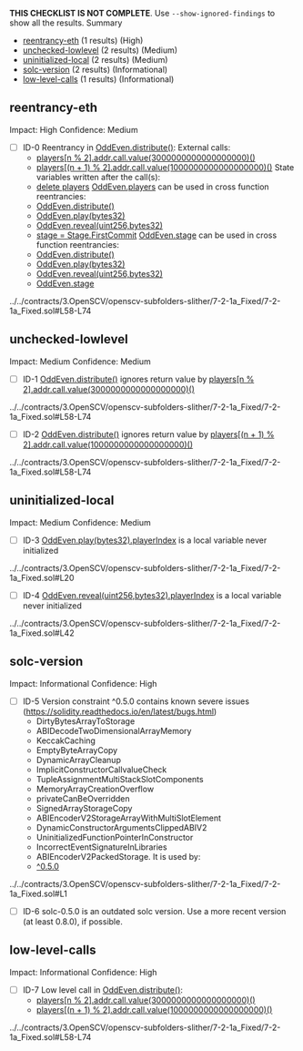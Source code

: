 **THIS CHECKLIST IS NOT COMPLETE**. Use `--show-ignored-findings` to show all the results.
Summary
 - [reentrancy-eth](#reentrancy-eth) (1 results) (High)
 - [unchecked-lowlevel](#unchecked-lowlevel) (2 results) (Medium)
 - [uninitialized-local](#uninitialized-local) (2 results) (Medium)
 - [solc-version](#solc-version) (2 results) (Informational)
 - [low-level-calls](#low-level-calls) (1 results) (Informational)
## reentrancy-eth
Impact: High
Confidence: Medium
 - [ ] ID-0
Reentrancy in [OddEven.distribute()](../../contracts/3.OpenSCV/openscv-subfolders-slither/7-2-1a_Fixed/7-2-1a_Fixed.sol#L58-L74):
	External calls:
	- [players[n % 2].addr.call.value(3000000000000000000)()](../../contracts/3.OpenSCV/openscv-subfolders-slither/7-2-1a_Fixed/7-2-1a_Fixed.sol#L66)
	- [players[(n + 1) % 2].addr.call.value(1000000000000000000)()](../../contracts/3.OpenSCV/openscv-subfolders-slither/7-2-1a_Fixed/7-2-1a_Fixed.sol#L69)
	State variables written after the call(s):
	- [delete players](../../contracts/3.OpenSCV/openscv-subfolders-slither/7-2-1a_Fixed/7-2-1a_Fixed.sol#L72)
	[OddEven.players](../../contracts/3.OpenSCV/openscv-subfolders-slither/7-2-1a_Fixed/7-2-1a_Fixed.sol#L16) can be used in cross function reentrancies:
	- [OddEven.distribute()](../../contracts/3.OpenSCV/openscv-subfolders-slither/7-2-1a_Fixed/7-2-1a_Fixed.sol#L58-L74)
	- [OddEven.play(bytes32)](../../contracts/3.OpenSCV/openscv-subfolders-slither/7-2-1a_Fixed/7-2-1a_Fixed.sol#L18-L35)
	- [OddEven.reveal(uint256,bytes32)](../../contracts/3.OpenSCV/openscv-subfolders-slither/7-2-1a_Fixed/7-2-1a_Fixed.sol#L37-L56)
	- [stage = Stage.FirstCommit](../../contracts/3.OpenSCV/openscv-subfolders-slither/7-2-1a_Fixed/7-2-1a_Fixed.sol#L73)
	[OddEven.stage](../../contracts/3.OpenSCV/openscv-subfolders-slither/7-2-1a_Fixed/7-2-1a_Fixed.sol#L17) can be used in cross function reentrancies:
	- [OddEven.distribute()](../../contracts/3.OpenSCV/openscv-subfolders-slither/7-2-1a_Fixed/7-2-1a_Fixed.sol#L58-L74)
	- [OddEven.play(bytes32)](../../contracts/3.OpenSCV/openscv-subfolders-slither/7-2-1a_Fixed/7-2-1a_Fixed.sol#L18-L35)
	- [OddEven.reveal(uint256,bytes32)](../../contracts/3.OpenSCV/openscv-subfolders-slither/7-2-1a_Fixed/7-2-1a_Fixed.sol#L37-L56)
	- [OddEven.stage](../../contracts/3.OpenSCV/openscv-subfolders-slither/7-2-1a_Fixed/7-2-1a_Fixed.sol#L17)

../../contracts/3.OpenSCV/openscv-subfolders-slither/7-2-1a_Fixed/7-2-1a_Fixed.sol#L58-L74


## unchecked-lowlevel
Impact: Medium
Confidence: Medium
 - [ ] ID-1
[OddEven.distribute()](../../contracts/3.OpenSCV/openscv-subfolders-slither/7-2-1a_Fixed/7-2-1a_Fixed.sol#L58-L74) ignores return value by [players[n % 2].addr.call.value(3000000000000000000)()](../../contracts/3.OpenSCV/openscv-subfolders-slither/7-2-1a_Fixed/7-2-1a_Fixed.sol#L66)

../../contracts/3.OpenSCV/openscv-subfolders-slither/7-2-1a_Fixed/7-2-1a_Fixed.sol#L58-L74


 - [ ] ID-2
[OddEven.distribute()](../../contracts/3.OpenSCV/openscv-subfolders-slither/7-2-1a_Fixed/7-2-1a_Fixed.sol#L58-L74) ignores return value by [players[(n + 1) % 2].addr.call.value(1000000000000000000)()](../../contracts/3.OpenSCV/openscv-subfolders-slither/7-2-1a_Fixed/7-2-1a_Fixed.sol#L69)

../../contracts/3.OpenSCV/openscv-subfolders-slither/7-2-1a_Fixed/7-2-1a_Fixed.sol#L58-L74


## uninitialized-local
Impact: Medium
Confidence: Medium
 - [ ] ID-3
[OddEven.play(bytes32).playerIndex](../../contracts/3.OpenSCV/openscv-subfolders-slither/7-2-1a_Fixed/7-2-1a_Fixed.sol#L20) is a local variable never initialized

../../contracts/3.OpenSCV/openscv-subfolders-slither/7-2-1a_Fixed/7-2-1a_Fixed.sol#L20


 - [ ] ID-4
[OddEven.reveal(uint256,bytes32).playerIndex](../../contracts/3.OpenSCV/openscv-subfolders-slither/7-2-1a_Fixed/7-2-1a_Fixed.sol#L42) is a local variable never initialized

../../contracts/3.OpenSCV/openscv-subfolders-slither/7-2-1a_Fixed/7-2-1a_Fixed.sol#L42


## solc-version
Impact: Informational
Confidence: High
 - [ ] ID-5
Version constraint ^0.5.0 contains known severe issues (https://solidity.readthedocs.io/en/latest/bugs.html)
	- DirtyBytesArrayToStorage
	- ABIDecodeTwoDimensionalArrayMemory
	- KeccakCaching
	- EmptyByteArrayCopy
	- DynamicArrayCleanup
	- ImplicitConstructorCallvalueCheck
	- TupleAssignmentMultiStackSlotComponents
	- MemoryArrayCreationOverflow
	- privateCanBeOverridden
	- SignedArrayStorageCopy
	- ABIEncoderV2StorageArrayWithMultiSlotElement
	- DynamicConstructorArgumentsClippedABIV2
	- UninitializedFunctionPointerInConstructor
	- IncorrectEventSignatureInLibraries
	- ABIEncoderV2PackedStorage.
It is used by:
	- [^0.5.0](../../contracts/3.OpenSCV/openscv-subfolders-slither/7-2-1a_Fixed/7-2-1a_Fixed.sol#L1)

../../contracts/3.OpenSCV/openscv-subfolders-slither/7-2-1a_Fixed/7-2-1a_Fixed.sol#L1


 - [ ] ID-6
solc-0.5.0 is an outdated solc version. Use a more recent version (at least 0.8.0), if possible.

## low-level-calls
Impact: Informational
Confidence: High
 - [ ] ID-7
Low level call in [OddEven.distribute()](../../contracts/3.OpenSCV/openscv-subfolders-slither/7-2-1a_Fixed/7-2-1a_Fixed.sol#L58-L74):
	- [players[n % 2].addr.call.value(3000000000000000000)()](../../contracts/3.OpenSCV/openscv-subfolders-slither/7-2-1a_Fixed/7-2-1a_Fixed.sol#L66)
	- [players[(n + 1) % 2].addr.call.value(1000000000000000000)()](../../contracts/3.OpenSCV/openscv-subfolders-slither/7-2-1a_Fixed/7-2-1a_Fixed.sol#L69)

../../contracts/3.OpenSCV/openscv-subfolders-slither/7-2-1a_Fixed/7-2-1a_Fixed.sol#L58-L74


